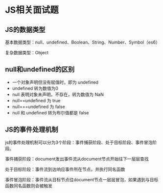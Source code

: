 # JS相关面试题

## JS的数据类型

基本数据类型：null、undefined、Boolean、String、Number、Symbol（es6）

复杂数据类型：Object

## null和undefined的区别

* 一个对象声明但没有赋值时，即为 undefined
* undefined 转为数值为0
* null 表明对象未声明，不存在，转为数值为 NaN
* null==undefined 为 true
* null===undefined 为 false
* null 和 undefined 转为布尔值都是 false

## JS的事件处理机制

js的事件处理机制可以分为3个阶段：事件捕获阶段、处于目标阶段、事件冒泡阶段。

事件捕获阶段：document发出事件流从document节点开始往下一层层查找

处于目标阶段：事件流到达响应事件所在节点，并执行同名函数

事件冒泡阶段：事件流从目标节点往document节点一层层冒泡，如果遇到与目标函数同名函数则会被触发

